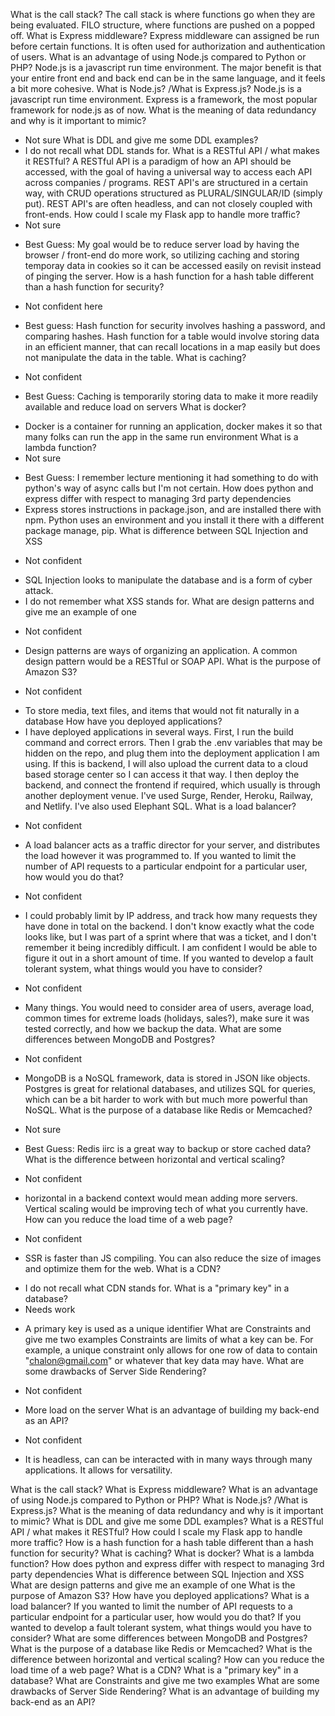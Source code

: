 <!-- First attempt, no lookups just raw answers -->
What is the call stack?
  The call stack is where functions go when they are being evaluated. FILO structure, where functions are pushed on a popped off.
What is Express middleware?
  Express middleware can assigned be run before certain functions. It is often used for authorization and authentication of users.
What is an advantage of using Node.js compared to Python or PHP?
  Node.js is a javascript run time environment. The major benefit is that your entire front end and back end can be in the same language, and it feels a bit more cohesive.
What is Node.js? /What is Express.js?
  Node.js is a javascript run time environment. Express is a framework, the most popular framework for node.js as of now.
What is the meaning of data redundancy and why is it important to mimic?
  * Not sure
What is DDL and give me some DDL examples?
  * I do not recall what DDL stands for.
What is a RESTful API / what makes it RESTful?
  A RESTful API is a paradigm of how an API should be accessed, with the goal of having a universal way to access each API across companies / programs.  REST API's are structured in a certain way, with CRUD operations structured as PLURAL/SINGULAR/ID (simply put). REST API's are often headless, and can not closely coupled with front-ends.
How could I scale my Flask app to handle more traffic?
  * Not sure
  - Best Guess: My goal would be to reduce server load by having the browser / front-end do more work, so utilizing caching and storing temporay data in cookies so it can be accessed easily on revisit instead of pinging the server.
How is a hash function for a hash table different than a hash function for security?
  * Not confident here
  - Best guess: Hash function for security involves hashing a password, and comparing hashes. Hash function for a table would involve storing data in an efficient manner, that can recall locations in a map easily but does not manipulate the data in the table.
What is caching?
  * Not confident
  - Best Guess: Caching is temporarily storing data to make it more readily available and reduce load on servers
What is docker?
  * Docker is a container for running an application, docker makes it so that many folks can run the app in the same run environment
What is a lambda function?
  * Not sure
  - Best Guess: I remember lecture mentioning it had something to do with python's way of async calls but I'm not certain.
How does python and express differ with respect to managing 3rd party dependencies
  - Express stores instructions in package.json, and are installed there with npm. Python uses an environment and you install it there with a different package manage, pip.
What is difference between SQL Injection and XSS
  * Not confident
  - SQL Injection looks to manipulate the database and is a form of cyber attack.
  - I do not remember what XSS stands for.
What are design patterns and give me an example of one
  * Not confident
  - Design patterns are ways of organizing an application. A common design pattern would be a RESTful or SOAP API.
What is the purpose of Amazon S3?
  * Not confident
  - To store media, text files, and items that would not fit naturally in a database
How have you deployed applications?
  - I have deployed applications in several ways. First, I run the build command and correct errors. Then I grab the .env variables that may be hidden on the repo, and plug them into the deployment application I am using. If this is backend, I will also upload the current data to a cloud based storage center so I can access it that way. I then deploy the backend, and connect the frontend if required, which usually is through another deployment venue. I've used Surge, Render, Heroku, Railway, and Netlify. I've also used Elephant SQL.
What is a load balancer?
  * Not confident
  - A load balancer acts as a traffic director for your server, and distributes the load however it was programmed to.
If you wanted to limit the number of API requests to a particular endpoint for a particular user, how would you do that?
  * Not confident
  - I could probably limit by IP address, and track how many requests they have done in total on the backend. I don't know exactly what the code looks like, but I was part of a sprint where that was a ticket, and I don't remember it being incredibly difficult. I am confident I would be able to figure it out in a short amount of time.
If you wanted to develop a fault tolerant system, what things would you have to consider?
  * Not confident
  - Many things. You would need to consider area of users, average load, common times for extreme loads (holidays, sales?), make sure it was tested correctly, and how we backup the data.
What are some differences between MongoDB and Postgres?
  * Not confident
  - MongoDB is a NoSQL framework, data is stored in JSON like objects. Postgres is great for relational databases, and utilizes SQL for queries, which can be a bit harder to work with but much more powerful than NoSQL.
What is the purpose of a database like Redis or Memcached?
  * Not sure
  - Best Guess: Redis iirc is a great way to backup or store cached data?
What is the difference between horizontal and vertical scaling?
  * Not confident
  - horizontal in a backend context would mean adding more servers. Vertical scaling would be improving tech of what you currently have.
How can you reduce the load time of a web page?
  * Not confident
  - SSR is faster than JS compiling. You can also reduce the size of images and optimize them for the web.
What is a CDN?
  * I do not recall what CDN stands for.
What is a "primary key" in a database?
  * Needs work
  - A primary key is used as a unique identifier
What are Constraints and give me two examples
  Constraints are limits of what a key can be. For example, a unique constraint only allows for one row of data to contain "chalon@gmail.com" or whatever that key data may have.
What are some drawbacks of Server Side Rendering?
  * Not confident
  - More load on the server
What is an advantage of building my back-end as an API?
  * Not confident
  - It is headless, can can be interacted with in many ways through many applications. It allows for versatility.

<!-- Second attempt, after researching unclear answers and waiting a day.  -->
What is the call stack?
What is Express middleware?
What is an advantage of using Node.js compared to Python or PHP?
What is Node.js? /What is Express.js?
What is the meaning of data redundancy and why is it important to mimic?
What is DDL and give me some DDL examples?
What is a RESTful API / what makes it RESTful?
How could I scale my Flask app to handle more traffic?
How is a hash function for a hash table different than a hash function for security?
What is caching?
What is docker?
What is a lambda function?
How does python and express differ with respect to managing 3rd party dependencies
What is difference between SQL Injection and XSS
What are design patterns and give me an example of one
What is the purpose of Amazon S3?
How have you deployed applications?
What is a load balancer?
If you wanted to limit the number of API requests to a particular endpoint for a particular user, how would you do that?
If you wanted to develop a fault tolerant system, what things would you have to consider?
What are some differences between MongoDB and Postgres?
What is the purpose of a database like Redis or Memcached?
What is the difference between horizontal and vertical scaling?
How can you reduce the load time of a web page?
What is a CDN?
What is a "primary key" in a database?
What are Constraints and give me two examples
What are some drawbacks of Server Side Rendering?
What is an advantage of building my back-end as an API?
